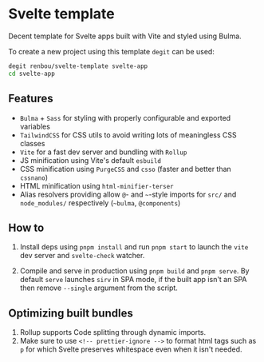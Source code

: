 # Svelte template
Decent template for Svelte apps built with Vite and styled using Bulma.

To create a new project using this template `degit` can be used:
```bash
degit renbou/svelte-template svelte-app
cd svelte-app
```

## Features
- `Bulma` + `Sass` for styling with properly configurable and exported variables
- `TailwindCSS` for CSS utils to avoid writing lots of meaningless CSS classes
- `Vite` for a fast dev server and bundling with `Rollup`
- JS minification using Vite's default `esbuild`
- CSS minification using `PurgeCSS` and `csso` (faster and better than `cssnano`)
- HTML minification using `html-minifier-terser`
- Alias resolvers providing allow `@`- and `~`-style imports for `src/` and `node_modules/` respectively (`~bulma`, `@components`) 

## How to
1. Install deps using `pnpm install` and run `pnpm start` to launch the `vite` dev server and `svelte-check` watcher.  

2. Compile and serve in production using `pnpm build` and `pnpm serve`. By default `serve` launches `sirv` in SPA mode, if the built app isn't an SPA then remove `--single` argument from the script.

## Optimizing built bundles
1. Rollup supports Code splitting through dynamic imports.
2. Make sure to use `<!-- prettier-ignore -->` to format html tags such as `p` for which Svelte preserves whitespace even when it isn't needed.